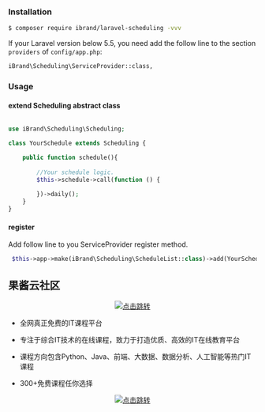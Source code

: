 ### Installation

```sh
$ composer require ibrand/laravel-scheduling -vvv
```

If your Laravel version below 5.5, you need add  the follow line to the section `providers` of `config/app.php`:

```sh
iBrand\Scheduling\ServiceProvider::class,
```

### Usage

#### extend Scheduling abstract class

```php

use iBrand\Scheduling\Scheduling;

class YourSchedule extends Scheduling {

    public function schedule(){
        
        //Your schedule logic.
        $this->schedule->call(function () {
        
        })->daily();
    }
} 

```

#### register

Add follow line to you ServiceProvider register method.

```php
 $this->app->make(iBrand\Scheduling\ScheduleList::class)->add(YourSchedule::class);
```

## 果酱云社区

<p align="center">
  <a href="https://guojiang.club/" target="_blank">
    <img src="https://cdn.guojiang.club/image/2022/02/16/wu_1fs0jbco2182g280l1vagm7be6.png" alt="点击跳转"/>
  </a>
</p>



- 全网真正免费的IT课程平台

- 专注于综合IT技术的在线课程，致力于打造优质、高效的IT在线教育平台

- 课程方向包含Python、Java、前端、大数据、数据分析、人工智能等热门IT课程

- 300+免费课程任你选择



<p align="center">
  <a href="https://guojiang.club/" target="_blank">
    <img src="https://cdn.guojiang.club/image/2022/02/16/wu_1fs0l82ae1pq11e431j6n17js1vq76.png" alt="点击跳转"/>
  </a>
</p>